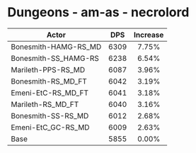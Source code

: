 # Dungeons - am-as - necrolord
| Actor | DPS | Increase |
|---|:---:|:---:|
|Bonesmith-HAMG-RS_MD|6309|7.75%|
|Bonesmith-SS_HAMG-RS|6238|6.54%|
|Marileth-PPS-RS_MD|6087|3.96%|
|Bonesmith-RS_MD_FT|6042|3.19%|
|Emeni-EtC-RS_MD_FT|6041|3.18%|
|Marileth-RS_MD_FT|6040|3.16%|
|Bonesmith-SS-RS_MD|6012|2.68%|
|Emeni-EtC_GC-RS_MD|6009|2.63%|
|Base|5855|0.00%|
